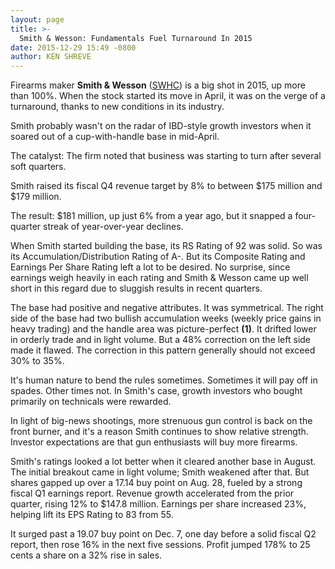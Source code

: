 ```yaml
---
layout: page
title: >-
  Smith & Wesson: Fundamentals Fuel Turnaround In 2015
date: 2015-12-29 15:49 -0800
author: KEN SHREVE
---
```





Firearms maker **Smith & Wesson** ([SWHC](https://research.investors.com/quote.aspx?symbol=SWHC)) is a big shot in 2015, up more than 100%. When the stock started its move in April, it was on the verge of a turnaround, thanks to new conditions in its industry.


Smith probably wasn't on the radar of IBD-style growth investors when it soared out of a cup-with-handle base in mid-April.


The catalyst: The firm noted that business was starting to turn after several soft quarters.


Smith raised its fiscal Q4 revenue target by 8% to between \$175 million and \$179 million.


The result: \$181 million, up just 6% from a year ago, but it snapped a four-quarter streak of year-over-year declines.


When Smith started building the base, its RS Rating of 92 was solid. So was its Accumulation/Distribution Rating of A-. But its Composite Rating and Earnings Per Share Rating left a lot to be desired. No surprise, since earnings weigh heavily in each rating and Smith & Wesson came up well short in this regard due to sluggish results in recent quarters.


The base had positive and negative attributes. It was symmetrical. The right side of the base had two bullish accumulation weeks (weekly price gains in heavy trading) and the handle area was picture-perfect **(1)**. It drifted lower in orderly trade and in light volume. But a 48% correction on the left side made it flawed. The correction in this pattern generally should not exceed 30% to 35%.


It's human nature to bend the rules sometimes. Sometimes it will pay off in spades. Other times not. In Smith's case, growth investors who bought primarily on technicals were rewarded.


In light of big-news shootings, more strenuous gun control is back on the front burner, and it's a reason Smith continues to show relative strength. Investor expectations are that gun enthusiasts will buy more firearms.


Smith's ratings looked a lot better when it cleared another base in August. The initial breakout came in light volume; Smith weakened after that. But shares gapped up over a 17.14 buy point on Aug. 28, fueled by a strong fiscal Q1 earnings report. Revenue growth accelerated from the prior quarter, rising 12% to \$147.8 million. Earnings per share increased 23%, helping lift its EPS Rating to 83 from 55.


It surged past a 19.07 buy point on Dec. 7, one day before a solid fiscal Q2 report, then rose 16% in the next five sessions. Profit jumped 178% to 25 cents a share on a 32% rise in sales.





